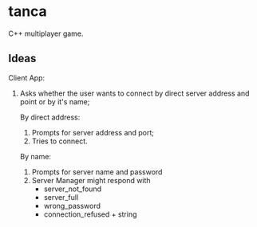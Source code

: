 # tanca
C++ multiplayer game.

## Ideas

Client App:

1. Asks whether the user wants to connect by direct server address and point or by it's name;

    By direct address:
    
    1. Prompts for server address and port;
    2. Tries to connect.

    By name:
    1. Prompts for server name and password
    2. Server Manager might respond with
        - server_not_found 
        - server_full
        - wrong_password
        - connection_refused + string

